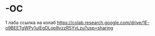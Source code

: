 # -ОС
1 лаба ссылка на колаб
https://colab.research.google.com/drive/1E-o9BEETgWPv1uIEgDLop8vzzR5YvLzu?usp=sharing
